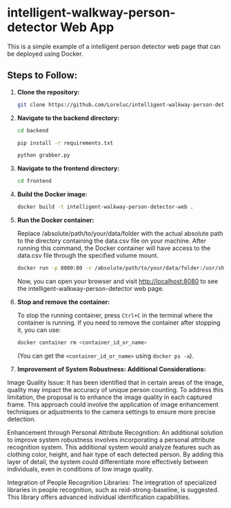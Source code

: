 # intelligent-walkway-person-detector Web App

This is a simple example of a intelligent person detector web page that can be deployed using Docker.

## Steps to Follow:

1. **Clone the repository:**

    ```bash
    git clone https://github.com/Loreluc/intelligent-walkway-person-detector.git
    ```

2.  **Navigate to the backend directory:**

    ```bash
    cd backend
    ```

    ```bash
    pip install -r requirements.txt
    ```

    ```bash
    python grabber.py
    ```

3. **Navigate to the frontend directory:**

    ```bash
    cd frontend
    ```

4. **Build the Docker image:**

    ```bash
    docker build -t intelligent-walkway-person-detector-web .
    ```

5. **Run the Docker container:**

    Replace /absolute/path/to/your/data/folder with the actual absolute path to the directory containing the data.csv file on your machine. After running this command, the Docker container will have access to the data.csv file through the specified volume mount.

    ```bash
    docker run -p 8080:80 -v /absolute/path/to/your/data/folder:/usr/share/nginx/html/database intelligent-walkway-person-detector-web
    ```

    Now, you can open your browser and visit [http://localhost:8080](http://localhost:8080) to see the intelligent-walkway-person-detector web page.

6. **Stop and remove the container:**

    To stop the running container, press `Ctrl+C` in the terminal where the container is running. If you need to remove the container after stopping it, you can use:

    ```bash
    docker container rm <container_id_or_name>
    ```

    (You can get the `<container_id_or_name>` using `docker ps -a`).

7. **Improvement of System Robustness: Additional Considerations:**

Image Quality Issue: It has been identified that in certain areas of the image, quality may impact the accuracy of unique person counting. To address this limitation, the proposal is to enhance the image quality in each captured frame. This approach could involve the application of image enhancement techniques or adjustments to the camera settings to ensure more precise detection.

Enhancement through Personal Attribute Recognition: An additional solution to improve system robustness involves incorporating a personal attribute recognition system. This additional system would analyze features such as clothing color, height, and hair type of each detected person. By adding this layer of detail, the system could differentiate more effectively between individuals, even in conditions of low image quality.

Integration of People Recognition Libraries: The integration of specialized libraries in people recognition, such as reid-strong-baseline, is suggested. This library offers advanced individual identification capabilities.
